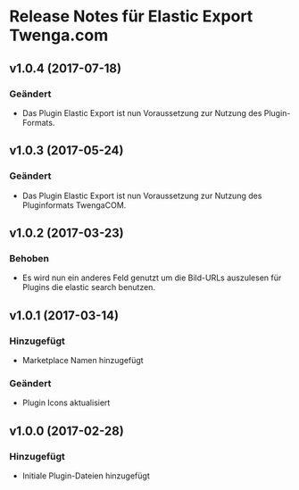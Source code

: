 # Release Notes für Elastic Export Twenga.com

## v1.0.4 (2017-07-18)

### Geändert
- Das Plugin Elastic Export ist nun Voraussetzung zur Nutzung des Plugin-Formats.

## v1.0.3 (2017-05-24)

### Geändert
- Das Plugin Elastic Export ist nun Voraussetzung zur Nutzung des Pluginformats TwengaCOM.

## v1.0.2 (2017-03-23)

### Behoben
- Es wird nun ein anderes Feld genutzt um die Bild-URLs auszulesen für Plugins die elastic search benutzen.

## v1.0.1 (2017-03-14)

### Hinzugefügt
- Marketplace Namen hinzugefügt

### Geändert
- Plugin Icons aktualisiert

## v1.0.0 (2017-02-28)

### Hinzugefügt
- Initiale Plugin-Dateien hinzugefügt